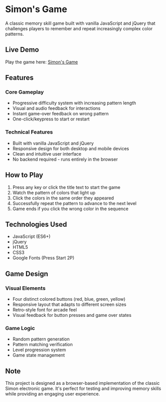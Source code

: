 # Simon's Game

A classic memory skill game built with vanilla JavaScript and jQuery that challenges players to remember and repeat increasingly complex color patterns.

## Live Demo

Play the game here: [Simon's Game](https://urahara897.github.io/simon-game/)

## Features

### Core Gameplay

- Progressive difficulty system with increasing pattern length
- Visual and audio feedback for interactions
- Instant game-over feedback on wrong pattern
- One-click/keypress to start or restart

### Technical Features

- Built with vanilla JavaScript and jQuery
- Responsive design for both desktop and mobile devices
- Clean and intuitive user interface
- No backend required - runs entirely in the browser

## How to Play

1. Press any key or click the title text to start the game
2. Watch the pattern of colors that light up
3. Click the colors in the same order they appeared
4. Successfully repeat the pattern to advance to the next level
5. Game ends if you click the wrong color in the sequence

## Technologies Used

- JavaScript (ES6+)
- jQuery
- HTML5
- CSS3
- Google Fonts (Press Start 2P)

## Game Design

### Visual Elements

- Four distinct colored buttons (red, blue, green, yellow)
- Responsive layout that adapts to different screen sizes
- Retro-style font for arcade feel
- Visual feedback for button presses and game over states

### Game Logic

- Random pattern generation
- Pattern matching verification
- Level progression system
- Game state management

## Note

This project is designed as a browser-based implementation of the classic Simon electronic game. It's perfect for testing and improving memory skills while providing an engaging user experience.
